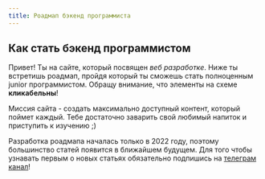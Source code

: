 ```yaml
---
title: Роадмап бэкенд программиста
---
```


## Как стать бэкенд программистом
Привет! Ты на сайте, который посвящен *веб разработке*. Ниже ты встретишь роадмап, пройдя который ты сможешь стать полноценным junior программистом.
Обращу внимание, что элементы на схеме **кликабельны**!


Миссия сайта - создать максимально доступный контент, который поймет каждый. Тебе достаточно заварить свой любимый напиток и приступить к изучению ;)


Разработка роадмапа началась только в 2022 году, поэтому большинство статей появится в ближайшем будущем.
Для того чтобы узнавать первым о новых статьях обязательно подпишись на <a href="https://t.me/backenderRu" target="_blank">телеграм канал</a>!
